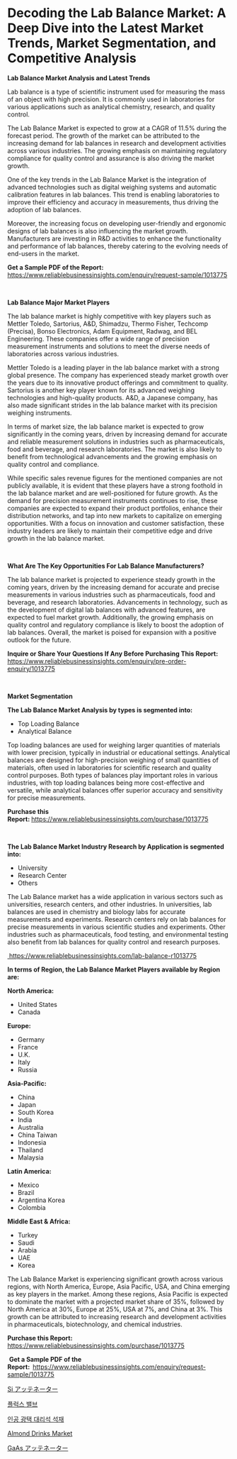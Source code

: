<p><h1>Decoding the Lab Balance Market: A Deep Dive into the Latest Market Trends, Market Segmentation, and Competitive Analysis</h1></p><p><strong>Lab Balance Market Analysis and Latest Trends</strong></p>
<p><p>Lab balance is a type of scientific instrument used for measuring the mass of an object with high precision. It is commonly used in laboratories for various applications such as analytical chemistry, research, and quality control.</p><p>The Lab Balance Market is expected to grow at a CAGR of 11.5% during the forecast period. The growth of the market can be attributed to the increasing demand for lab balances in research and development activities across various industries. The growing emphasis on maintaining regulatory compliance for quality control and assurance is also driving the market growth.</p><p>One of the key trends in the Lab Balance Market is the integration of advanced technologies such as digital weighing systems and automatic calibration features in lab balances. This trend is enabling laboratories to improve their efficiency and accuracy in measurements, thus driving the adoption of lab balances.</p><p>Moreover, the increasing focus on developing user-friendly and ergonomic designs of lab balances is also influencing the market growth. Manufacturers are investing in R&D activities to enhance the functionality and performance of lab balances, thereby catering to the evolving needs of end-users in the market.</p></p>
<p><strong>Get a Sample PDF of the Report:&nbsp;</strong> <a href="https://www.reliablebusinessinsights.com/enquiry/request-sample/1013775">https://www.reliablebusinessinsights.com/enquiry/request-sample/1013775</a></p>
<p>&nbsp;</p>
<p><strong>Lab Balance Major Market Players</strong></p>
<p><p>The lab balance market is highly competitive with key players such as Mettler Toledo, Sartorius, A&D, Shimadzu, Thermo Fisher, Techcomp (Precisa), Bonso Electronics, Adam Equipment, Radwag, and BEL Engineering. These companies offer a wide range of precision measurement instruments and solutions to meet the diverse needs of laboratories across various industries.</p><p>Mettler Toledo is a leading player in the lab balance market with a strong global presence. The company has experienced steady market growth over the years due to its innovative product offerings and commitment to quality. Sartorius is another key player known for its advanced weighing technologies and high-quality products. A&D, a Japanese company, has also made significant strides in the lab balance market with its precision weighing instruments.</p><p>In terms of market size, the lab balance market is expected to grow significantly in the coming years, driven by increasing demand for accurate and reliable measurement solutions in industries such as pharmaceuticals, food and beverage, and research laboratories. The market is also likely to benefit from technological advancements and the growing emphasis on quality control and compliance.</p><p>While specific sales revenue figures for the mentioned companies are not publicly available, it is evident that these players have a strong foothold in the lab balance market and are well-positioned for future growth. As the demand for precision measurement instruments continues to rise, these companies are expected to expand their product portfolios, enhance their distribution networks, and tap into new markets to capitalize on emerging opportunities. With a focus on innovation and customer satisfaction, these industry leaders are likely to maintain their competitive edge and drive growth in the lab balance market.</p></p>
<p>&nbsp;</p>
<p><strong>What Are The Key Opportunities For Lab Balance Manufacturers?</strong></p>
<p><p>The lab balance market is projected to experience steady growth in the coming years, driven by the increasing demand for accurate and precise measurements in various industries such as pharmaceuticals, food and beverage, and research laboratories. Advancements in technology, such as the development of digital lab balances with advanced features, are expected to fuel market growth. Additionally, the growing emphasis on quality control and regulatory compliance is likely to boost the adoption of lab balances. Overall, the market is poised for expansion with a positive outlook for the future.</p></p>
<p><strong>Inquire or Share Your Questions If Any Before Purchasing This Report:</strong> <a href="https://www.reliablebusinessinsights.com/enquiry/pre-order-enquiry/1013775">https://www.reliablebusinessinsights.com/enquiry/pre-order-enquiry/1013775</a></p>
<p>&nbsp;</p>
<p><strong>Market Segmentation</strong></p>
<p><strong>The Lab Balance Market Analysis by types is segmented into:</strong></p>
<p><ul><li>Top Loading Balance</li><li>Analytical Balance</li></ul></p>
<p><p>Top loading balances are used for weighing larger quantities of materials with lower precision, typically in industrial or educational settings. Analytical balances are designed for high-precision weighing of small quantities of materials, often used in laboratories for scientific research and quality control purposes. Both types of balances play important roles in various industries, with top loading balances being more cost-effective and versatile, while analytical balances offer superior accuracy and sensitivity for precise measurements.</p></p>
<p><strong>Purchase this Report:&nbsp;</strong><a href="https://www.reliablebusinessinsights.com/purchase/1013775">https://www.reliablebusinessinsights.com/purchase/1013775</a></p>
<p>&nbsp;</p>
<p><strong>The Lab Balance Market Industry Research by Application is segmented into:</strong></p>
<p><ul><li>University</li><li>Research Center</li><li>Others</li></ul></p>
<p><p>The Lab Balance market has a wide application in various sectors such as universities, research centers, and other industries. In universities, lab balances are used in chemistry and biology labs for accurate measurements and experiments. Research centers rely on lab balances for precise measurements in various scientific studies and experiments. Other industries such as pharmaceuticals, food testing, and environmental testing also benefit from lab balances for quality control and research purposes.</p></p>
<p><a href="https://www.reliablebusinessinsights.com/lab-balance-r1013775">&nbsp;https://www.reliablebusinessinsights.com/lab-balance-r1013775</a></p>
<p><strong>In terms of Region, the Lab Balance Market Players available by Region are:</strong></p>
<p>
    <p> <strong> North America: </strong>
        <ul>
            <li>United States</li>
            <li>Canada</li>
        </ul>
        </p> 
    <p> <strong> Europe: </strong>
        <ul>
            <li>Germany</li>
            <li>France</li>
            <li>U.K.</li>
            <li>Italy</li>
            <li>Russia</li>
        </ul>
        </p> 
    <p> <strong> Asia-Pacific: </strong>
        <ul>
            <li>China</li>
            <li>Japan</li>
            <li>South Korea</li>
            <li>India</li>
            <li>Australia</li>
            <li>China Taiwan</li>
            <li>Indonesia</li>
            <li>Thailand</li>
            <li>Malaysia</li>
        </ul>
        </p> 
    <p> <strong> Latin America: </strong>
        <ul>
            <li>Mexico</li>
            <li>Brazil</li>
            <li>Argentina Korea</li>
            <li>Colombia</li>
        </ul>
        </p> 
    <p> <strong> Middle East & Africa: </strong>
        <ul>
            <li>Turkey</li>
            <li>Saudi</li>
            <li>Arabia</li>
            <li>UAE</li>
            <li>Korea</li>
        </ul>
    </p>
    </p>
<p><p>The Lab Balance Market is experiencing significant growth across various regions, with North America, Europe, Asia Pacific, USA, and China emerging as key players in the market. Among these regions, Asia Pacific is expected to dominate the market with a projected market share of 35%, followed by North America at 30%, Europe at 25%, USA at 7%, and China at 3%. This growth can be attributed to increasing research and development activities in pharmaceuticals, biotechnology, and chemical industries.</p></p>
<p><strong>Purchase this Report: </strong><a href="https://www.reliablebusinessinsights.com/purchase/1013775">https://www.reliablebusinessinsights.com/purchase/1013775</a></p>
<p>&nbsp;<strong>Get a Sample PDF of the Report:&nbsp;&nbsp;</strong><a href="https://www.reliablebusinessinsights.com/enquiry/request-sample/1013775">https://www.reliablebusinessinsights.com/enquiry/request-sample/1013775</a></p>
<p><strong></strong></p>
<p><p><a href="https://github.com/RandallRunte2023/Market-Research-Report-List-1/blob/main/4362570153178.md">Si アッテネーター</a></p><p><a href="https://medium.com/@cierrahayes645/%EA%B8%80%EB%A1%9C%EB%B2%8C-%ED%94%8C%EB%9F%AD%EC%8A%A4-%EB%B0%B8%EB%B8%8C-%EC%8B%9C%EC%9E%A5-%EA%B8%B0%ED%9A%8C-%EB%B0%8F-2024%EB%85%84%EB%B6%80%ED%84%B0-2031%EB%85%84%EA%B9%8C%EC%A7%80%EC%9D%98-%EC%98%88%EC%B8%A1-120758bea949">플럭스 밸브</a></p><p><a href="https://github.com/hzumrdvas204296/Market-Research-Report-List-2/blob/main/2185635163621.md">인공 광택 대리석 석재</a></p><p><a href="https://github.com/zcbxbnir25/Market-Research-Report-List-1/blob/main/almond-drinks-market.md">Almond Drinks Market</a></p><p><a href="https://github.com/TerrellConn/Market-Research-Report-List-1/blob/main/3682096153177.md">GaAs アッテネーター</a></p></p>